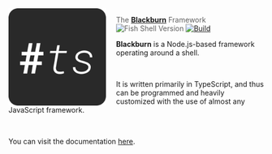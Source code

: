 <img  src="https://raw.githubusercontent.com/Iquerno/blackburn/main/LOGO.svg" align="left"  width="192px"  height="192px"/>

<img align="left"  width="0"  height="192px"  hspace="10"/>

> The <a  href="https://github.com/Iquerno/blackburn/tree/main">**Blackburn**</a> Framework
![Fish Shell Version](https://img.shields.io/badge/fish-≥v2.2.0-007EC7.svg?style=flat-square) [![Build](https://github.com/oh-my-fish/oh-my-fish/workflows/Build/badge.svg)](https://github.com/Iquerno/blackburn-js/actions?query=workflow%3ABuild)

**Blackburn** is a Node.js-based framework operating around a shell.

<br>

It is written primarily in TypeScript, and thus can be programmed and heavily customized with the use of almost any JavaScript framework.

<br>

You can visit the documentation [here](https://docs.blackburn.cf).
